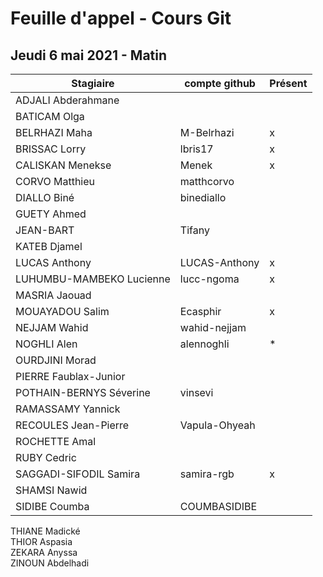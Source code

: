	
# Feuille d'appel - Cours Git
## Jeudi 6 mai 2021 - Matin

| Stagiaire | compte github  | Présent |
|---|---|---|
|ADJALI Abderahmane| |	|
|BATICAM Olga| | |
|BELRHAZI Maha	| M-Belrhazi | x|
|BRISSAC Lorry	| lbris17 | x |
|CALISKAN Menekse	| Menek | x|
|CORVO Matthieu	| matthcorvo | |
|DIALLO Biné	| binediallo | |
|GUETY Ahmed	| | |
|JEAN-BART | Tifany	| |
|KATEB Djamel	| | |
|LUCAS Anthony	| LUCAS-Anthony |x|
|LUHUMBU-MAMBEKO Lucienne	 | lucc-ngoma |x|
|MASRIA Jaouad	| | |
|MOUAYADOU Salim	| Ecasphir |x|
|NEJJAM Wahid |	wahid-nejjam | |
|NOGHLI Alen	| alennoghli |*|
|OURDJINI Morad | | |
|PIERRE Faublax-Junior	| | |
|POTHAIN-BERNYS Séverine |	vinsevi | |
|RAMASSAMY Yannick	| |
|RECOULES Jean-Pierre |	Vapula-Ohyeah | |
|ROCHETTE Amal	| | |
|RUBY Cedric	
|SAGGADI-SIFODIL Samira	| samira-rgb |x|
SHAMSI Nawid	| | |
SIDIBE Coumba	| COUMBASIDIBE ||
THIANE Madické	
THIOR Aspasia	
ZEKARA Anyssa	
ZINOUN Abdelhadi	
